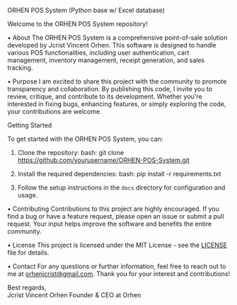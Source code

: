 ORHEN POS System (Python base w/ Excel database)

Welcome to the ORHEN POS System repository!

• About
The ORHEN POS System is a comprehensive point-of-sale solution developed by Jcrist Vincent Orhen. This software is designed to handle various POS functionalities, including user authentication, cart management, inventory management, receipt generation, and sales tracking.

• Purpose
I am excited to share this project with the community to promote transparency and collaboration. By publishing this code, I invite you to review, critique, and contribute to its development. Whether you're interested in fixing bugs, enhancing features, or simply exploring the code, your contributions are welcome.

Getting Started

To get started with the ORHEN POS System, you can:

1. Clone the repository:
bash: git clone https://github.com/yourusername/ORHEN-POS-System.git

2. Install the required dependencies:
bash: pip install -r requirements.txt

3. Follow the setup instructions in the `docs` directory for configuration and usage.

• Contributing
Contributions to this project are highly encouraged. If you find a bug or have a feature request, please open an issue or submit a pull request. Your input helps improve the software and benefits the entire community.

• License
This project is licensed under the MIT License - see the [LICENSE](LICENSE) file for details.

• Contact
For any questions or further information, feel free to reach out to me at orhenjcrist@gmail.com.
Thank you for your interest and contributions!

Best regards,  
Jcrist Vincent Orhen
Founder & CEO at Orhen